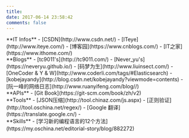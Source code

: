 ```yaml
---
title: 
date: 2017-06-14 23:58:42
comments: false
---
```


<div style="float:left;margin: 0px;padding: 0px 15px 0px 0px;">
**IT Infos**    
- [CSDN](http://www.csdn.net/)   
- [ITeye](http://www.iteye.com/)   
- [博客园](https://www.cnblogs.com/)     
- [IT之家](https://www.ithome.com/)    
</div>

<div style="float:left;margin: 0px;padding: 0px 15px 0px 0px;">
**Blogs**    
- [tc9011's](http://tc9011.com/)   
- [Never_yu's](https://neveryu.github.io/)   
- [码梦为生](http://www.liuinsect.com/)  
- [OneCoder & Y & W](http://www.coderli.com/tags/#Elasticsearch)    
- [kobejayandy](http://blog.csdn.net/kobejayandy?viewmode=contents)    
- [阮一峰的网络日志](http://www.ruanyifeng.com/blog//)    
</div>

<div style="float:left;margin: 0px;padding: 0px 15px 0px 0px;">
**APIs**    
- [Git Book](https://git-scm.com/book/zh/v2)   
</div>

<div style="float:left;margin: 0px;padding: 0px 15px 0px 0px;">
**Tools**   
- [JSON压缩](http://tool.chinaz.com/js.aspx)   
- [正则验证](http://tool.oschina.net/regex/)   
- [Google 翻译](https://translate.google.cn/)   
- 
</div>  

<div style="float:left;margin: 0px;padding: 0px 15px 0px 0px;">
**Skills**   
- [学习新的编程语言的12个方法](https://my.oschina.net/editorial-story/blog/882272) 　　　 
</div>  
